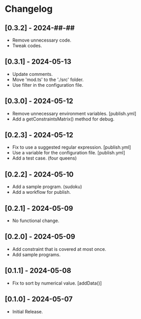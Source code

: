 # Changelog

## [0.3.2] - 2024-##-##

- Remove unnecessary code.
- Tweak codes.

## [0.3.1] - 2024-05-13

- Update comments.
- Move 'mod.ts' to the './src' folder.
- Use filter in the configuration file.

## [0.3.0] - 2024-05-12

- Remove unnecessary environment variables. [publish.yml]
- Add a getConstraintsMatrix() method for debug.

## [0.2.3] - 2024-05-12

- Fix to use a suggested regular expression. [publish.yml]
- Use a variable for the configuration file. [publish.yml]
- Add a test case. (four queens)

## [0.2.2] - 2024-05-10

- Add a sample program. (sudoku)
- Add a workflow for publish.

## [0.2.1] - 2024-05-09

- No functional change.

## [0.2.0] - 2024-05-09

- Add constraint that is covered at most once.
- Add sample programs.

## [0.1.1] - 2024-05-08

- Fix to sort by numerical value. [addData()]

## [0.1.0] - 2024-05-07

- Initial Release.
